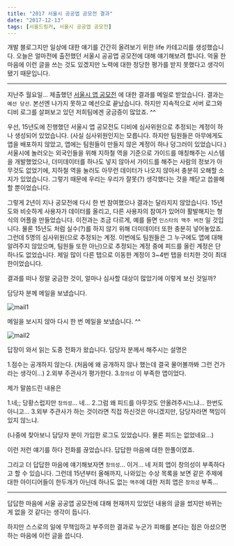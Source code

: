 ```yaml
---
title: "2017 서울시 공공앱 공모전 결과"
date: "2017-12-13"
tags: [서울드링커, 서울시 공공앱 공모전]
---
```


개발 블로그지만 일상에 대한 얘기를 간간히 올려보기 위한 life 카테고리를 생성했습니다.
오늘은 얼마전에 출전했던 서울시 공공앱 공모전에 대해 얘기해보려 합니다.
억울 한 마음에 이런 글을 쓰는 것도 있겠지만 노력에 대한 정당한 평가를 받지 못했다고 생각이 됐기 때문입니다.

---

지난주 월요일... 제출했던 [서울시 앱 공모전](/posts/2017-seoul-app-contest-develop)
에 대한 결과를 메일로 받았습니다. 결과는 `예선 당선`. 본선엔 나가지 못하고 예선으로 끝났습니다.
하지만 지속적으로 서버 로그와 디비 로그를 살펴보고 있던 저희팀에겐 궁금증이 많았죠. ^^

우선, 15년도에 진행했던 서울시 앱 공모전도 디비에 심사위원으로 추정되는 계정이 하나 생성되어 있었습니다.
(사실 심사위원인지는 모릅니다. 하지만 팀원들은 아무에게도 앱을 배포하지 않았고,
앱에는 팀원들이 만들지 않은 계정이 하나 덩그러이 있었습니다.)
서울시에 놀러오는 외국인들을 위해 지하철 역을 기준으로 가이드를 매칭해주는 시스템을 개발했었으나,
더미데이터를 하나도 넣지 않아서 가이드를 해주는 사람의 정보가 아무것도 없었기에, 지하철 역을 눌러도 아무런
데이터가 나오지 않아서 충분히 오해할 소지가 있었습니다. 그렇기 때문에 우리는 우리가 잘못(?)
생각했다는 것을 깨닫고 씁쓸해 할 뿐이었습니다.

그렇게 2년이 지나 공모전에 다시 한 번 참여했으나 결과는 달라지지 않았습니다.
15년도와 비슷하게 사용자가 데이터를 올리고, 다른 사용자의 참여가 있어야 활발해지는 형식의
어플을 만들었습니다. 이전과는 조금 다르게, 예를 들면 `인스타의 맥주 버전` 일 것입니다. 물론 15년도 처럼
실수(?)를 하지 않기 위해 더미데이터 또한 충분히 넣어놓았죠. 그런데 5명의 심사위원(으로 추정되는 계정.
이번에도 팀원들은 그 누구에도 앱에 대해 알려주지 않았으며, 팀원들 또한 아닌)으로 추정되는 계정 중에
피드를 올린 계정은 단 하나도 없었습니다. 제일 많이 다른 탭으로 이동한 계정이 3~4번 탭을 터치한 것이
최대한이었습니다.

결과를 떠나 정말 궁금한 것이, 얼마나 심사할 대상이 많았기에 이렇게 보신 것일까?

담당자 분께 메일을 보냈습니다.

![mail1](./mail1.png)

메일을 보시지 않아 다시 한 번 메일을 보냈습니다. ^^

![mail2](./mail2.png)

답장이 와서 읽는 도중 전화가 왔습니다. 담당자 분께서 해주시는 설명은

1.점수는 공개하지 않는다. (처음에 왜 공개하지 않나 했는데 결국 물어볼까봐 그런 건가 라는 생각이...) 2.외부 주관사가 평가한다. 3.`창의성` 이 부족한 앱이었다.

제가 말씀드린 내용은

1.네;; 당황스럽지만 `창의성`... 네... 2.그럼 왜 피드를 아무것도 안올려주시느냐... 한번도 아니고... 3.외부 주관사가 하는 것이라면 직접 하신것은 아니겠지만, 담당자라면 책임이 있지 않느냐.

(나중에 찾아보니 담당자 분이 가입한 로그도 있었습니다. 물론 피드는 없었네요...)

이런 저런 얘기를 하다 전화를 끊었습니다. 답답한 마음에 대한 한풀이였죠.

그리고 더 답답한 마음에 얘기해보자면 `창의성`... 이거... 네 저희 앱이 창의성이 부족하다고 할 수 있습니다.
그런데 15년부터 올해까지, 나와있는 수상 목록을 보면 같은 주제에 대한 아이디어들이 한두개가 아닌데
하나도 없는 `맥주`에 대한 저희 앱은 `창의성` 부족...

---

답답한 마음에 서울 공공앱 공모전에 대해 현재까지 있었던 내용의 글을 썼지만
바뀌는게 없을 것 같다는 생각이 듭니다.

하지만 스스로의 일에 무책임하고 부주의한 결과로
누군가 피해를 본다는 점은 아셨으면 하는 마음에 이런 글을 씁니다.
